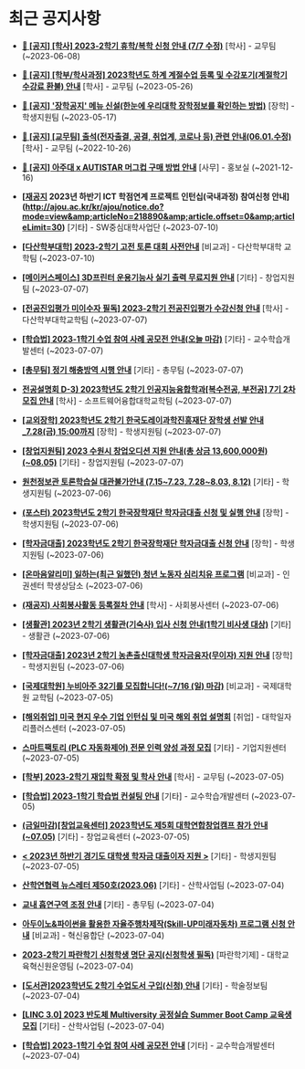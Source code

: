 # 최근 공지사항

* **[📌 [공지] [학사] 2023-2학기 휴학/복학 신청 안내 (7/7 수정)](http://ajou.ac.kr/kr/ajou/notice.do?mode=view&amp;articleNo=215587&amp;article.offset=0&amp;articleLimit=30)**
 [학사] - 교무팀 (~2023-06-08)

* **[📌 [공지] [학부/학사과정] 2023학년도 하계 계절수업 등록 및 수강포기(계절학기 수강료 환불) 안내](http://ajou.ac.kr/kr/ajou/notice.do?mode=view&amp;articleNo=215210&amp;article.offset=0&amp;articleLimit=30)**
 [학사] - 교무팀 (~2023-05-26)

* **[📌 [공지] &#x27;장학공지&#x27; 메뉴 신설(한눈에 우리대학 장학정보를 확인하는 방법)](http://ajou.ac.kr/kr/ajou/notice.do?mode=view&amp;articleNo=214764&amp;article.offset=0&amp;articleLimit=30)**
 [장학] - 학생지원팀 (~2023-05-17)

* **[📌 [공지] [교무팀] 출석(전자출결, 공결, 취업계, 코로나 등) 관련 안내(06.01.수정)](http://ajou.ac.kr/kr/ajou/notice.do?mode=view&amp;articleNo=205552&amp;article.offset=0&amp;articleLimit=30)**
 [학사] - 교무팀 (~2022-10-26)

* **[📌 [공지] 아주대 x AUTISTAR 머그컵 구매 방법 안내](http://ajou.ac.kr/kr/ajou/notice.do?mode=view&amp;articleNo=147976&amp;article.offset=0&amp;articleLimit=30)**
 [사무] - 홍보실 (~2021-12-16)

* **[[재공지](~07.12) 2023년 하반기 ICT 학점연계 프로젝트 인턴십(국내과정) 참여신청 안내](http://ajou.ac.kr/kr/ajou/notice.do?mode=view&amp;articleNo=218890&amp;article.offset=0&amp;articleLimit=30)**
 [기타] - SW중심대학사업단 (~2023-07-10)

* **[[다산학부대학] 2023-2학기 고전 토론 대회 사전안내](http://ajou.ac.kr/kr/ajou/notice.do?mode=view&amp;articleNo=218889&amp;article.offset=0&amp;articleLimit=30)**
 [비교과] - 다산학부대학 교학팀 (~2023-07-10)

* **[[메이커스페이스] 3D프린터 운용기능사 실기 출력 무료지원 안내](http://ajou.ac.kr/kr/ajou/notice.do?mode=view&amp;articleNo=218867&amp;article.offset=0&amp;articleLimit=30)**
 [기타] - 창업지원팀 (~2023-07-07)

* **[[전공진입평가 미이수자 필독] 2023-2학기 전공진입평가 수강신청 안내](http://ajou.ac.kr/kr/ajou/notice.do?mode=view&amp;articleNo=218866&amp;article.offset=0&amp;articleLimit=30)**
 [학사] - 다산학부대학교학팀 (~2023-07-07)

* **[[학습법] 2023-1학기 수업 참여 사례 공모전 안내(오늘 마감)](http://ajou.ac.kr/kr/ajou/notice.do?mode=view&amp;articleNo=218850&amp;article.offset=0&amp;articleLimit=30)**
 [기타] - 교수학습개발센터 (~2023-07-07)

* **[[총무팀] 정기 해충방역 시행 안내](http://ajou.ac.kr/kr/ajou/notice.do?mode=view&amp;articleNo=218846&amp;article.offset=0&amp;articleLimit=30)**
 [기타] - 총무팀 (~2023-07-07)

* **[전공설명회 D-3) 2023학년도 2학기 인공지능융합학과[복수전공, 부전공] 7기 2차 모집 안내](http://ajou.ac.kr/kr/ajou/notice.do?mode=view&amp;articleNo=218841&amp;article.offset=0&amp;articleLimit=30)**
 [학사] - 소프트웨어융합대학교학팀 (~2023-07-07)

* **[[교외장학] 2023학년도 2학기 한국도레이과학진흥재단 장학생 선발 안내_7.28(금) 15:00까지](http://ajou.ac.kr/kr/ajou/notice.do?mode=view&amp;articleNo=218838&amp;article.offset=0&amp;articleLimit=30)**
 [장학] - 학생지원팀 (~2023-07-07)

* **[[창업지원팀] 2023 수원시 창업오디션 지원 안내(총 상금 13,600,000원)(~08.05)](http://ajou.ac.kr/kr/ajou/notice.do?mode=view&amp;articleNo=218835&amp;article.offset=0&amp;articleLimit=30)**
 [기타] - 창업지원팀 (~2023-07-07)

* **[원천정보관 토론학습실 대관불가안내 (7.15~7.23, 7.28~8.03, 8.12)](http://ajou.ac.kr/kr/ajou/notice.do?mode=view&amp;articleNo=218826&amp;article.offset=0&amp;articleLimit=30)**
 [기타] - 학생지원팀 (~2023-07-06)

* **[(포스터) 2023학년도 2학기 한국장학재단 학자금대출 신청 및 실행 안내](http://ajou.ac.kr/kr/ajou/notice.do?mode=view&amp;articleNo=218824&amp;article.offset=0&amp;articleLimit=30)**
 [장학] - 학생지원팀 (~2023-07-06)

* **[[학자금대출] 2023학년도 2학기 한국장학재단 학자금대출 신청 안내](http://ajou.ac.kr/kr/ajou/notice.do?mode=view&amp;articleNo=218817&amp;article.offset=0&amp;articleLimit=30)**
 [장학] - 학생지원팀 (~2023-07-06)

* **[[온마음알리미] 일하는(최근 일했던) 청년 노동자 심리치유 프로그램](http://ajou.ac.kr/kr/ajou/notice.do?mode=view&amp;articleNo=218816&amp;article.offset=0&amp;articleLimit=30)**
 [비교과] - 인권센터 학생상담소 (~2023-07-06)

* **[(재공지) 사회봉사활동 등록절차 안내](http://ajou.ac.kr/kr/ajou/notice.do?mode=view&amp;articleNo=218806&amp;article.offset=0&amp;articleLimit=30)**
 [학사] - 사회봉사센터 (~2023-07-06)

* **[[생활관] 2023년 2학기 생활관(기숙사) 입사 신청 안내(1학기 비사생 대상)](http://ajou.ac.kr/kr/ajou/notice.do?mode=view&amp;articleNo=218805&amp;article.offset=0&amp;articleLimit=30)**
 [기타] - 생활관 (~2023-07-06)

* **[[학자금대출] 2023년 2학기 농촌출신대학생 학자금융자(무이자) 지원 안내](http://ajou.ac.kr/kr/ajou/notice.do?mode=view&amp;articleNo=218797&amp;article.offset=0&amp;articleLimit=30)**
 [장학] - 학생지원팀 (~2023-07-06)

* **[[국제대학원] 누비아주 32기를 모집합니다!(~7/16 (일) 마감)](http://ajou.ac.kr/kr/ajou/notice.do?mode=view&amp;articleNo=218795&amp;article.offset=0&amp;articleLimit=30)**
 [비교과] - 국제대학원 교학팀 (~2023-07-05)

* **[[해외취업] 미국 현지 우수 기업 인턴십 및 미국 해외 취업 설명회](http://ajou.ac.kr/kr/ajou/notice.do?mode=view&amp;articleNo=218788&amp;article.offset=0&amp;articleLimit=30)**
 [취업] - 대학일자리플러스센터 (~2023-07-05)

* **[스마트팩토리 (PLC 자동화제어) 전문 인력 양성 과정 모집](http://ajou.ac.kr/kr/ajou/notice.do?mode=view&amp;articleNo=218773&amp;article.offset=0&amp;articleLimit=30)**
 [기타] - 기업지원센터 (~2023-07-05)

* **[[학부] 2023-2학기 재입학 확정 및 학사 안내](http://ajou.ac.kr/kr/ajou/notice.do?mode=view&amp;articleNo=218764&amp;article.offset=0&amp;articleLimit=30)**
 [학사] - 교무팀 (~2023-07-05)

* **[[학습법] 2023-1학기 학습법 컨설팅 안내](http://ajou.ac.kr/kr/ajou/notice.do?mode=view&amp;articleNo=218758&amp;article.offset=0&amp;articleLimit=30)**
 [기타] - 교수학습개발센터 (~2023-07-05)

* **[(금일마감)[창업교육센터] 2023학년도 제5회 대학연합창업캠프 참가 안내(~07.05)](http://ajou.ac.kr/kr/ajou/notice.do?mode=view&amp;articleNo=218755&amp;article.offset=0&amp;articleLimit=30)**
 [기타] - 창업교육센터 (~2023-07-05)

* **[&lt; 2023년 하반기 경기도 대학생 학자금 대출이자 지원 &gt;](http://ajou.ac.kr/kr/ajou/notice.do?mode=view&amp;articleNo=218750&amp;article.offset=0&amp;articleLimit=30)**
 [기타] - 학생지원팀 (~2023-07-05)

* **[산학연협력 뉴스레터 제50호(2023.06)](http://ajou.ac.kr/kr/ajou/notice.do?mode=view&amp;articleNo=218742&amp;article.offset=0&amp;articleLimit=30)**
 [기타] - 산학사업팀 (~2023-07-04)

* **[교내 흡연구역 조정 안내](http://ajou.ac.kr/kr/ajou/notice.do?mode=view&amp;articleNo=218741&amp;article.offset=0&amp;articleLimit=30)**
 [기타] - 총무팀 (~2023-07-04)

* **[아두이노&amp;파이썬을 활용한 자율주행차제작(Skill-UP미래자동차) 프로그램 신청 안내](http://ajou.ac.kr/kr/ajou/notice.do?mode=view&amp;articleNo=218739&amp;article.offset=0&amp;articleLimit=30)**
 [비교과] - 혁신융합단 (~2023-07-04)

* **[2023-2학기 파란학기 신청학생 명단 공지(신청학생 필독)](http://ajou.ac.kr/kr/ajou/notice.do?mode=view&amp;articleNo=218734&amp;article.offset=0&amp;articleLimit=30)**
 [파란학기제] - 대학교육혁신원운영팀 (~2023-07-04)

* **[[도서관]2023학년도 2학기 수업도서 구입(신청) 안내](http://ajou.ac.kr/kr/ajou/notice.do?mode=view&amp;articleNo=218730&amp;article.offset=0&amp;articleLimit=30)**
 [기타] - 학술정보팀 (~2023-07-04)

* **[[LINC 3.0] 2023 반도체 Multiversity 공정실습 Summer Boot Camp 교육생 모집](http://ajou.ac.kr/kr/ajou/notice.do?mode=view&amp;articleNo=218728&amp;article.offset=0&amp;articleLimit=30)**
 [기타] - 산학사업팀 (~2023-07-04)

* **[[학습법] 2023-1학기 수업 참여 사례 공모전 안내](http://ajou.ac.kr/kr/ajou/notice.do?mode=view&amp;articleNo=218721&amp;article.offset=0&amp;articleLimit=30)**
 [기타] - 교수학습개발센터 (~2023-07-04)
